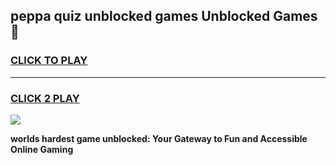 
## peppa quiz unblocked games Unblocked Games👋
<h3>
<a href="https://premium.freeplayer.one?title=peppa_quiz_unblocked_games&ref=16F">CLICK TO PLAY</a></h3>
<hr>

<h3>
<a href="https://premium.freeplayer.one?title=peppa_quiz_unblocked_games&ref=16F">CLICK 2 PLAY</a>
  
</h3>

<a href="https://premium.freeplayer.one?title=peppa_quiz_unblocked_games&ref=16F/"><img src="https://clearcache.store/games.png"></a>


**worlds hardest game unblocked: Your Gateway to Fun and Accessible Online Gaming**
